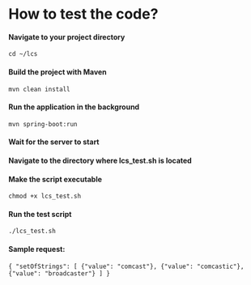 # How to test the code?

#### Navigate to your project directory
` cd ~/lcs `

#### Build the project with Maven
` mvn clean install `

#### Run the application in the background
` mvn spring-boot:run `

#### Wait for the server to start

#### Navigate to the directory where lcs_test.sh is located

#### Make the script executable
` chmod +x lcs_test.sh `

#### Run the test script
` ./lcs_test.sh `

#### Sample request:
` { "setOfStrings": [ {"value": "comcast"}, {"value": "comcastic"}, {"value": "broadcaster"} ] } `

